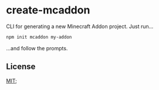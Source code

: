 # create-mcaddon

CLI for generating a new Minecraft Addon project. Just run...

```bash
npm init mcaddon my-addon
```

...and follow the prompts.

## License

[MIT](../../LICENSE);